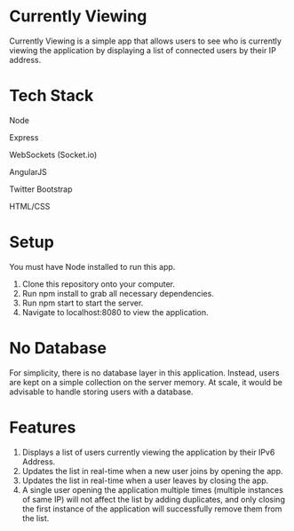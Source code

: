 # Currently Viewing
Currently Viewing is a simple app that allows users to see who is currently viewing the application by displaying a list of connected users by their IP address.

# Tech Stack
Node

Express

WebSockets (Socket.io)

AngularJS

Twitter Bootstrap

HTML/CSS

# Setup
You must have Node installed to run this app.

1. Clone this repository onto your computer.
2. Run npm install to grab all necessary dependencies.
3. Run npm start to start the server.
4. Navigate to localhost:8080 to view the application.

# No Database
For simplicity, there is no database layer in this application. Instead, users are kept on a simple collection on the server memory. At scale, it would be advisable to handle storing users with a database.

# Features

1. Displays a list of users currently viewing the application by their IPv6 Address.
2. Updates the list in real-time when a new user joins by opening the app.
3. Updates the list in real-time when a user leaves by closing the app.
4. A single user opening the application multiple times (multiple instances of same IP) will not affect the list by adding duplicates, and only closing the first instance of the application will successfully remove them from the list.
